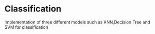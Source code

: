 # Classification
Implementation of three different models such as KNN,Decision Tree and SVM for classification
